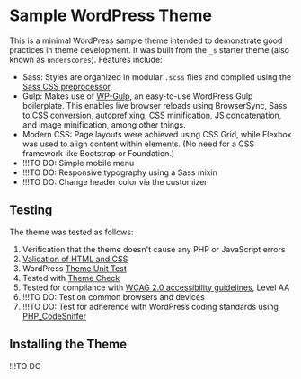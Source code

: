 
Sample WordPress Theme
===

This is a minimal WordPress sample theme intended to demonstrate good practices in theme development. It was built from the `_s` starter theme (also known as `underscores`). Features include:

* Sass: Styles are organized in modular `.scss` files and compiled using the [Sass CSS preprocessor](https://sass-lang.com/).
* Gulp: Makes use of [WP-Gulp](https://github.com/ahmadawais/WPGulp), an easy-to-use WordPress Gulp boilerplate. This enables live browser reloads using BrowserSync, Sass to CSS conversion, autoprefixing, CSS minification, JS concatenation, and image minification, among other things.
* Modern CSS: Page layouts were achieved using CSS Grid, while Flexbox was used to align content within elements. (No need for a CSS framework like Bootstrap or Foundation.)
* !!!TO DO: Simple mobile menu
* !!!TO DO: Responsive typography using a Sass mixin
* !!!TO DO: Change header color via the customizer

Testing
---------------

The theme was tested as follows:

1. Verification that the theme doesn't cause any PHP or JavaScript errors
2. [Validation of HTML and CSS](https://codex.wordpress.org/Validating_a_Website)
3. WordPress [Theme Unit Test](https://codex.wordpress.org/Theme_Unit_Test)
4. Tested with [Theme Check](https://wordpress.org/plugins/theme-check/)
4. Tested for compliance with [WCAG 2.0 accessibility guidelines](https://www.w3.org/WAI/intro/wcag), Level AA
5. !!!TO DO: Test on common browsers and devices 
6. !!!TO DO: Test for adherence with WordPress coding standards using [PHP_CodeSniffer](https://github.com/WordPress-Coding-Standards/WordPress-Coding-Standards)

Installing the Theme
---------------

!!!TO DO